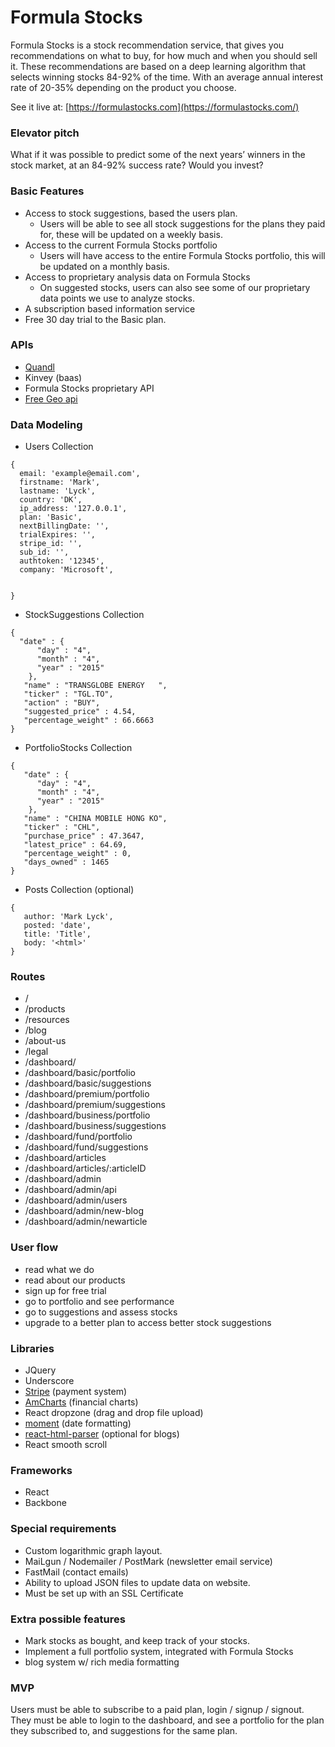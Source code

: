# Formula Stocks
Formula Stocks is a stock recommendation service, that gives you recommendations on what to buy, for how much and when you should sell it. These recommendations are based on a deep learning algorithm that selects winning stocks 84-92% of the time. With an average annual interest rate of 20-35% depending on the product you choose.

See it live at: [https://formulastocks.com](https://formulastocks.com/)


### Elevator pitch
What if it was possible to predict some of the next years’ winners in the stock market, at an 84-92% success rate? Would you invest?

### Basic Features
- Access to stock suggestions, based the users plan.
  - Users will be able to see all stock suggestions for the plans they paid for, these will be updated on a weekly basis.
- Access to the current Formula Stocks portfolio
  - Users will have access to the entire Formula Stocks portfolio, this will be updated on a monthly basis.
- Access to proprietary analysis data on Formula Stocks
  - On suggested stocks, users can also see some of our proprietary data points we use to analyze stocks.
- A subscription based information service
- Free 30 day trial to the Basic plan.

### APIs
- [Quandl](https://Quandl.com/)
- Kinvey (baas)
- Formula Stocks proprietary API
- [Free Geo api](https://github.com/fiorix/freegeoip)

### Data Modeling
- Users Collection
```
{
  email: 'example@email.com',
  firstname: 'Mark',
  lastname: 'Lyck',
  country: 'DK',
  ip_address: '127.0.0.1',
  plan: 'Basic',
  nextBillingDate: '',
  trialExpires: '',
  stripe_id: '',
  sub_id: '',
  authtoken: '12345',
  company: 'Microsoft',


}
```
- StockSuggestions Collection
```
{
  "date" : {
      "day" : "4",
      "month" : "4",
      "year" : "2015"
    },
   "name" : "TRANSGLOBE ENERGY   ",
   "ticker" : "TGL.TO",
   "action" : "BUY",
   "suggested_price" : 4.54,
   "percentage_weight" : 66.6663
}
```
- PortfolioStocks Collection
```
{
   "date" : {
      "day" : "4",
      "month" : "4",
      "year" : "2015"
    },
   "name" : "CHINA MOBILE HONG KO",
   "ticker" : "CHL",
   "purchase_price" : 47.3647,
   "latest_price" : 64.69,
   "percentage_weight" : 0,
   "days_owned" : 1465
}
```
- Posts Collection (optional)
```
{
   author: 'Mark Lyck',
   posted: 'date',
   title: 'Title',
   body: '<html>'
}
```

### Routes
- /
- /products
- /resources
- /blog
- /about-us
- /legal
- /dashboard/
- /dashboard/basic/portfolio
- /dashboard/basic/suggestions
- /dashboard/premium/portfolio
- /dashboard/premium/suggestions
- /dashboard/business/portfolio
- /dashboard/business/suggestions
- /dashboard/fund/portfolio
- /dashboard/fund/suggestions
- /dashboard/articles
- /dashboard/articles/:articleID
- /dashboard/admin
- /dashboard/admin/api
- /dashboard/admin/users
- /dashboard/admin/new-blog
- /dashboard/admin/newarticle

### User flow
- read what we do
- read about our products
- sign up for free trial
- go to portfolio and see performance
- go to suggestions and assess stocks
- upgrade to a better plan to access better stock suggestions

### Libraries
- JQuery
- Underscore
- [Stripe](https://stripe.com/) (payment system)
- [AmCharts](https://www.amcharts.com/) (financial charts)
- React dropzone (drag and drop file upload)
- [moment](http://momentjs.com/) (date formatting)
- [react-html-parser](https://github.com/wrakky/react-html-parser) (optional for blogs)
- React smooth scroll

### Frameworks
- React
- Backbone

### Special requirements
- Custom logarithmic graph layout.
- MaiLgun / Nodemailer / PostMark (newsletter email service)
- FastMail (contact emails)
- Ability to upload JSON files to update data on website.
- Must be set up with an SSL Certificate

### Extra possible features
- Mark stocks as bought, and keep track of your stocks.
- Implement a full portfolio system, integrated with Formula Stocks
- blog system w/ rich media formatting

### MVP
Users must be able to subscribe to a paid plan, login / signup / signout.
They must be able to login to the dashboard, and see a portfolio for the plan they subscribed to, and suggestions for the same plan.
